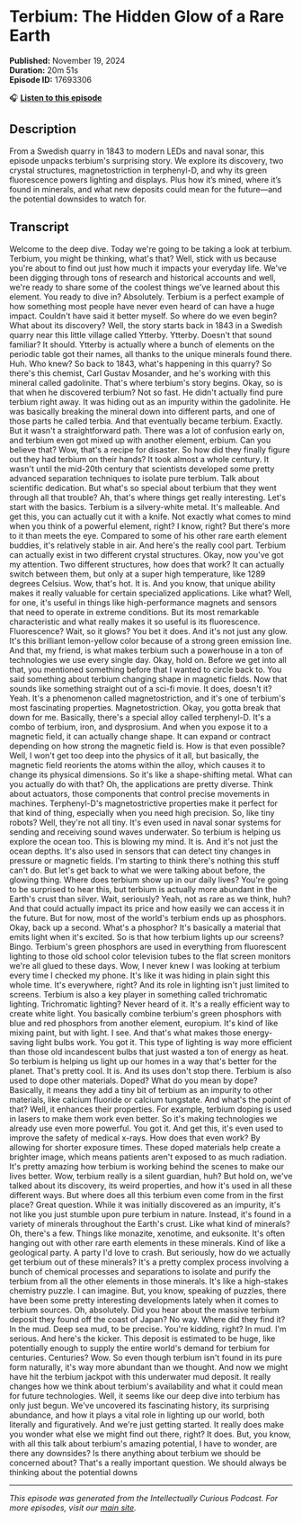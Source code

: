 # Terbium: The Hidden Glow of a Rare Earth

**Published:** November 19, 2024  
**Duration:** 20m 51s  
**Episode ID:** 17693306

🎧 **[Listen to this episode](https://intellectuallycurious.buzzsprout.com/2529712/episodes/17693306-terbium-the-hidden-glow-of-a-rare-earth)**

## Description

From a Swedish quarry in 1843 to modern LEDs and naval sonar, this episode unpacks terbium's surprising story. We explore its discovery, two crystal structures, magnetostriction in terphenyl-D, and why its green fluorescence powers lighting and displays. Plus how it’s mined, where it’s found in minerals, and what new deposits could mean for the future—and the potential downsides to watch for.

## Transcript

Welcome to the deep dive. Today we're going to be taking a look at terbium. Terbium, you might be thinking, what's that? Well, stick with us because you're about to find out just how much it impacts your everyday life. We've been digging through tons of research and historical accounts and well, we're ready to share some of the coolest things we've learned about this element. You ready to dive in? Absolutely. Terbium is a perfect example of how something most people have never even heard of can have a huge impact. Couldn't have said it better myself. So where do we even begin? What about its discovery? Well, the story starts back in 1843 in a Swedish quarry near this little village called Ytterby. Ytterby. Doesn't that sound familiar? It should. Ytterby is actually where a bunch of elements on the periodic table got their names, all thanks to the unique minerals found there. Huh. Who knew? So back to 1843, what's happening in this quarry? So there's this chemist, Carl Gustav Mosander, and he's working with this mineral called gadolinite. That's where terbium's story begins. Okay, so is that when he discovered terbium? Not so fast. He didn't actually find pure terbium right away. It was hiding out as an impurity within the gadolinite. He was basically breaking the mineral down into different parts, and one of those parts he called terbia. And that eventually became terbium. Exactly. But it wasn't a straightforward path. There was a lot of confusion early on, and terbium even got mixed up with another element, erbium. Can you believe that? Wow, that's a recipe for disaster. So how did they finally figure out they had terbium on their hands? It took almost a whole century. It wasn't until the mid-20th century that scientists developed some pretty advanced separation techniques to isolate pure terbium. Talk about scientific dedication. But what's so special about terbium that they went through all that trouble? Ah, that's where things get really interesting. Let's start with the basics. Terbium is a silvery-white metal. It's malleable. And get this, you can actually cut it with a knife. Not exactly what comes to mind when you think of a powerful element, right? I know, right? But there's more to it than meets the eye. Compared to some of his other rare earth element buddies, it's relatively stable in air. And here's the really cool part. Terbium can actually exist in two different crystal structures. Okay, now you've got my attention. Two different structures, how does that work? It can actually switch between them, but only at a super high temperature, like 1289 degrees Celsius. Wow, that's hot. It is. And you know, that unique ability makes it really valuable for certain specialized applications. Like what? Well, for one, it's useful in things like high-performance magnets and sensors that need to operate in extreme conditions. But its most remarkable characteristic and what really makes it so useful is its fluorescence. Fluorescence? Wait, so it glows? You bet it does. And it's not just any glow. It's this brilliant lemon-yellow color because of a strong green emission line. And that, my friend, is what makes terbium such a powerhouse in a ton of technologies we use every single day. Okay, hold on. Before we get into all that, you mentioned something before that I wanted to circle back to. You said something about terbium changing shape in magnetic fields. Now that sounds like something straight out of a sci-fi movie. It does, doesn't it? Yeah. It's a phenomenon called magnetostriction, and it's one of terbium's most fascinating properties. Magnetostriction. Okay, you gotta break that down for me. Basically, there's a special alloy called terphenyl-D. It's a combo of terbium, iron, and dysprosium. And when you expose it to a magnetic field, it can actually change shape. It can expand or contract depending on how strong the magnetic field is. How is that even possible? Well, I won't get too deep into the physics of it all, but basically, the magnetic field reorients the atoms within the alloy, which causes it to change its physical dimensions. So it's like a shape-shifting metal. What can you actually do with that? Oh, the applications are pretty diverse. Think about actuators, those components that control precise movements in machines. Terphenyl-D's magnetostrictive properties make it perfect for that kind of thing, especially when you need high precision. So, like tiny robots? Well, they're not all tiny. It's even used in naval sonar systems for sending and receiving sound waves underwater. So terbium is helping us explore the ocean too. This is blowing my mind. It is. And it's not just the ocean depths. It's also used in sensors that can detect tiny changes in pressure or magnetic fields. I'm starting to think there's nothing this stuff can't do. But let's get back to what we were talking about before, the glowing thing. Where does terbium show up in our daily lives? You're going to be surprised to hear this, but terbium is actually more abundant in the Earth's crust than silver. Wait, seriously? Yeah, not as rare as we think, huh? And that could actually impact its price and how easily we can access it in the future. But for now, most of the world's terbium ends up as phosphors. Okay, back up a second. What's a phosphor? It's basically a material that emits light when it's excited. So is that how terbium lights up our screens? Bingo. Terbium's green phosphors are used in everything from fluorescent lighting to those old school color television tubes to the flat screen monitors we're all glued to these days. Wow, I never knew I was looking at terbium every time I checked my phone. It's like it was hiding in plain sight this whole time. It's everywhere, right? And its role in lighting isn't just limited to screens. Terbium is also a key player in something called trichromatic lighting. Trichromatic lighting? Never heard of it. It's a really efficient way to create white light. You basically combine terbium's green phosphors with blue and red phosphors from another element, europium. It's kind of like mixing paint, but with light. I see. And that's what makes those energy-saving light bulbs work. You got it. This type of lighting is way more efficient than those old incandescent bulbs that just wasted a ton of energy as heat. So terbium is helping us light up our homes in a way that's better for the planet. That's pretty cool. It is. And its uses don't stop there. Terbium is also used to dope other materials. Doped? What do you mean by dope? Basically, it means they add a tiny bit of terbium as an impurity to other materials, like calcium fluoride or calcium tungstate. And what's the point of that? Well, it enhances their properties. For example, terbium doping is used in lasers to make them work even better. So it's making technologies we already use even more powerful. You got it. And get this, it's even used to improve the safety of medical x-rays. How does that even work? By allowing for shorter exposure times. These doped materials help create a brighter image, which means patients aren't exposed to as much radiation. It's pretty amazing how terbium is working behind the scenes to make our lives better. Wow, terbium really is a silent guardian, huh? But hold on, we've talked about its discovery, its weird properties, and how it's used in all these different ways. But where does all this terbium even come from in the first place? Great question. While it was initially discovered as an impurity, it's not like you just stumble upon pure terbium in nature. Instead, it's found in a variety of minerals throughout the Earth's crust. Like what kind of minerals? Oh, there's a few. Things like monazite, xenotime, and euksonite. It's often hanging out with other rare earth elements in these minerals. Kind of like a geological party. A party I'd love to crash. But seriously, how do we actually get terbium out of these minerals? It's a pretty complex process involving a bunch of chemical processes and separations to isolate and purify the terbium from all the other elements in those minerals. It's like a high-stakes chemistry puzzle. I can imagine. But, you know, speaking of puzzles, there have been some pretty interesting developments lately when it comes to terbium sources. Oh, absolutely. Did you hear about the massive terbium deposit they found off the coast of Japan? No way. Where did they find it? In the mud. Deep sea mud, to be precise. You're kidding, right? In mud. I'm serious. And here's the kicker. This deposit is estimated to be huge, like potentially enough to supply the entire world's demand for terbium for centuries. Centuries? Wow. So even though terbium isn't found in its pure form naturally, it's way more abundant than we thought. And now we might have hit the terbium jackpot with this underwater mud deposit. It really changes how we think about terbium's availability and what it could mean for future technologies. Well, it seems like our deep dive into terbium has only just begun. We've uncovered its fascinating history, its surprising abundance, and how it plays a vital role in lighting up our world, both literally and figuratively. And we're just getting started. It really does make you wonder what else we might find out there, right? It does. But, you know, with all this talk about terbium's amazing potential, I have to wonder, are there any downsides? Is there anything about terbium we should be concerned about? That's a really important question. We should always be thinking about the potential downs

---
*This episode was generated from the Intellectually Curious Podcast. For more episodes, visit our [main site](https://intellectuallycurious.buzzsprout.com).*
